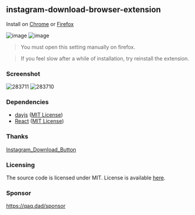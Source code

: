 ## instagram-download-browser-extension

Install on [Chrome](https://chrome.google.com/webstore/detail/media-resources-enhancer/oejjpeobjicdpgaijialfpfcbdnanajk)
or [Firefox](https://addons.mozilla.org/addon/ins-downloader/)

![image](https://github.com/TheKonka/instagram-download-browser-extension/assets/22173084/3ee34a30-5747-4a98-a129-bf030182f1d8)
![image](https://github.com/TheKonka/instagram-download-browser-extension/assets/22173084/f6988f38-46fc-4c9c-a37e-35a25e71dbe4)

> You must open this setting manually on firefox.

> If you feel slow after a while of installation, try reinstall the extension.

### Screenshot

![283711](https://github.com/TheKonka/instagram-download-browser-extension/assets/22173084/98b823d7-c873-4290-a230-949e8d6f3b6f)
![283710](https://github.com/TheKonka/instagram-download-browser-extension/assets/22173084/ec1d017e-7a39-49fd-bda9-d988b1cd045b)

### Dependencies

- [dayjs](https://github.com/iamkun/dayjs/) ([MIT License](https://github.com/iamkun/dayjs/blob/dev/LICENSE))
- [React](https://github.com/facebook/react) ([MIT License](https://github.com/facebook/react/blob/main/LICENSE))

### Thanks

[Instagram_Download_Button](https://github.com/y252328/Instagram_Download_Button)

### Licensing

The source code is licensed under MIT. License is available [here](/LICENSE).

### Sponsor

https://qaq.dad/sponsor